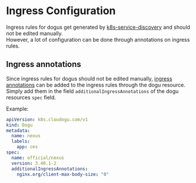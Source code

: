# Ingress Configuration

Ingress rules for dogus get generated by [k8s-service-discovery](https://github.com/cloudogu/k8s-service-discovery) and should not be edited manually.  
However, a lot of configuration can be done through annotations on ingress rules.

## Ingress annotations
Since ingress rules for dogus should not be edited manually, [ingress annotations](https://docs.nginx.com/nginx-ingress-controller/configuration/ingress-resources/advanced-configuration-with-annotations/) can be added to the ingress rules through the dogu resource.  
Simply add them in the field `additionalIngressAnnotations` of the dogu resources `spec` field.

Example:
```yaml
apiVersion: k8s.cloudogu.com/v1
kind: Dogu
metadata:
  name: nexus
  labels:
    app: ces
spec:
  name: official/nexus
  version: 3.40.1-2
  additionalIngressAnnotations:
    nginx.org/client-max-body-size: "0"
```